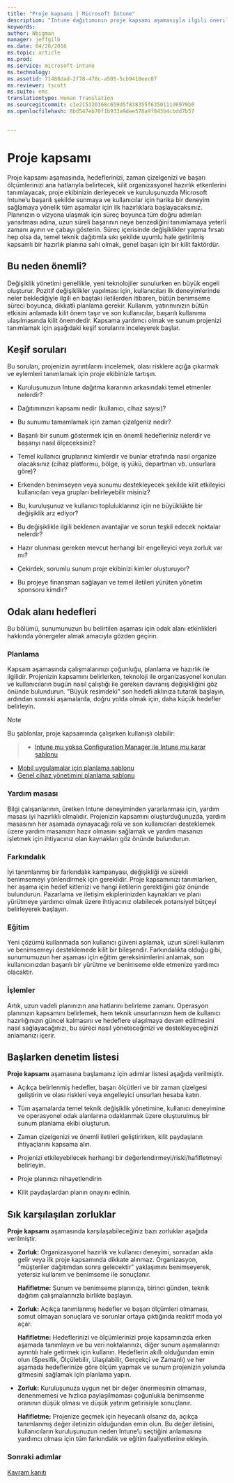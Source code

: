 ```yaml
---
title: "Proje kapsamı | Microsoft Intune"
description: "Intune dağıtımının proje kapsamı aşamasıyla ilgili öneriler."
keywords: 
author: Nbigman
manager: jeffgilb
ms.date: 04/28/2016
ms.topic: article
ms.prod: 
ms.service: microsoft-intune
ms.technology: 
ms.assetid: 71488dad-2f78-478c-a505-5cb9410eec07
ms.reviewer: tscott
ms.suite: ems
translationtype: Human Translation
ms.sourcegitcommit: c1e215320168c659d5f838355f6350111d6979b0
ms.openlocfilehash: 8bd547eb70f1b933a9dee578a9f843b4cbdd7b57


---
```


# Proje kapsamı
Proje kapsamı aşamasında, hedeflerinizi, zaman çizelgenizi ve başarı ölçümlerinizi ana hatlarıyla belirtecek, kilit organizasyonel hazırlık etkenlerini tanımlayacak, proje ekibinizin derleyecek ve kuruluşunuzda Microsoft Intune’u başarılı şekilde sunmaya ve kullanıcılar için harika bir deneyim sağlamaya yönelik tüm aşamalar için ilk hazırlıklara başlayacaksınız.
Planınızın o vizyona ulaşmak için süreç boyunca tüm doğru adımları yansıtması adına, uzun süreli başarının neye benzediğini tanımlamaya yeterli zamanı ayırın ve çabayı gösterin. Süreç içerisinde değişiklikler yapma fırsatı hep olsa da, temel teknik dağıtımla sıkı şekilde uyumlu hale getirilmiş kapsamlı bir hazırlık planına sahi olmak, genel başarı için bir kilit faktördür.

## Bu neden önemli?
Değişiklik yönetimi genellikle, yeni teknolojiler sunulurken en büyük engeli oluşturur. Pozitif değişiklikler yapılması için, kullanıcıları ilk deneyimlerinde neler beklediğiyle ilgili en baştaki iletilerden itibaren, bütün benimseme süreci boyunca, dikkatli planlama gerekir. Kullanım, yatırımınızın bütün etkisini anlamada kilit önem taşır ve son kullanıcılar, başarılı kullanıma ulaşılmasında kilit önemdedir.
Kapsama yardımcı olmak ve sunum projenizi tanımlamak için aşağıdaki keşif sorularını inceleyerek başlar.

## Keşif soruları
Bu soruları, projenizin ayrıntılarını incelemek, olası risklere açığa çıkarmak ve eylemleri tanımlamak için proje ekibinizle tartışın.

-   Kuruluşunuzun Intune dağıtma kararının arkasındaki temel etmenler nelerdir?

-   Dağıtımınızın kapsamı nedir (kullanıcı, cihaz sayısı)?
-   Bu sunumu tamamlamak için zaman çizelgeniz nedir?

-   Başarılı bir sunum göstermek için en önemli hedefleriniz nelerdir ve başarıyı nasıl ölçeceksiniz?

-   Temel kullanıcı gruplarınız kimlerdir ve bunlar etrafında nasıl organize olacaksınız (cihaz platformu, bölge, iş yükü, departman vb. unsurlara göre)?

-   Erkenden benimseyen veya sunumu destekleyecek şekilde kilit etkileyici kullanıcıları veya grupları belirleyebilir misiniz?

-   Bu, kuruluşunuz ve kullanıcı topluluklarınız için ne büyüklükte bir değişiklik arz ediyor?

-   Bu değişiklikle ilgili beklenen avantajlar ve sorun teşkil edecek noktalar nelerdir?

-   Hazır olunması gereken mevcut herhangi bir engelleyici veya zorluk var mı?

-   Çekirdek, sorumlu sunum proje ekibinizi kimler oluşturuyor?

-   Bu projeye finansman sağlayan ve temel iletileri yürüten yönetim sponsoru kimdir?

## Odak alanı hedefleri
Bu bölümü, sunumunuzun bu belirtilen aşaması için odak alanı etkinlikleri hakkında yönergeler almak amacıyla gözden geçirin.

### Planlama

Kapsam aşamasında çalışmalarınızı çoğunluğu, planlama ve hazırlık ile ilgilidir. Projenizin kapsamını belirlerken, teknoloji ile organizasyonel konuları ve kullanıcıların bugün nasıl çalıştığı ile gereken davranış değişikliğini göz önünde bulundurun. "Büyük resimdeki" son hedefi aklınıza tutarak başlayın, ardından sonraki aşamalarda, doğru yolda olmak için, daha küçük hedefler belirleyin.


 > [!NOTE]
 > 
 > Bu şablonlar, proje kapsamında çalışırken kullanışlı olabilir:
 > > - [Intune mu yoksa Configuration Manager ile Intune mu karar şablonu](https://gallery.technet.microsoft.com/Intune-or-Intune-with-900e8a78)
 > - [Mobil uygulamalar için planlama şablonu](https://gallery.technet.microsoft.com/Mobile-app-planning-18689d59)
>- [Genel cihaz yönetimini planlama şablonu](https://gallery.technet.microsoft.com/General-device-management-334c3792)

### Yardım masası
Bilgi çalışanlarının, üretken Intune deneyiminden yararlanması için, yardım masası iyi hazırlıklı olmalıdır. Projenizin kapsamını oluşturduğunuzda, yardım masasının her aşamada oynayacağı rolü ve son kullanıcıları desteklemek üzere yardım masanızın hazır olmasını sağlamak ve yardım masanızı işletmek için ihtiyacınız olan kaynakları göz önünde bulundurun.

### Farkındalık
İyi tanımlanmış bir farkındalık kampanyası, değişikliği ve sürekli benimsemeyi yönlendirmek için gereklidir. Proje kapsamınızı tanımlarken, her aşama için hedef kitlenizi ve hangi iletilerin gerektiğini göz önünde bulundurun. Pazarlama ve iletişim ekiplerinizden kaynakları ve planı yürütmeye yardımcı olmak üzere ihtiyacınız olabilecek potansiyel bütçeyi belirleyerek başlayın.

### Eğitim
Yeni çözümü kullanmada son kullanıcı güveni aşılamak, uzun süreli kullanım ve benimsemeyi desteklemede kilit bir bileşendir. Farkındalıkta olduğu gibi, sunumumuzun her aşaması için eğitim gereksinimlerini anlamak, son kullanıcınızdan başarılı bir yürütme ve benimseme elde etmenize yardımcı olacaktır.

### İşlemler
Artık, uzun vadeli planınızın ana hatlarını belirleme zamanı. Operasyon planınızın kapsamını belirlemek, hem teknik unsurlarınızın hem de kullanıcı hazırlığınızın güncel kalmasını ve hedeflere ulaşılmaya devam edilmesini nasıl sağlayacağınızı, bu süreci nasıl yöneteceğinizi ve destekleyeceğinizi anlamanızı içerir.

## Başlarken denetim listesi
**Proje kapsamı** aşamasına başlamanız için adımlar listesi aşağıda verilmiştir.

-   Açıkça belirlenmiş hedefler, başarı ölçütleri ve bir zaman çizelgesi geliştirin ve olası riskleri veya engelleyici unsurları hesaba katın.

-   Tüm aşamalarda temel teknik değişiklik yönetimine, kullanıcı deneyimine ve operasyonel odak alanlarına odaklanmak üzere oluşturulmuş bir sunum planlama ekibi oluşturun.

-   Zaman çizelgenizi ve önemli iletileri geliştirirken, kilit paydaşların ihtiyaçlarını kapsama alın.

-   Projenizi etkileyebilecek herhangi bir değerlendirmeyi/riski/hafifletmeyi belirleyin.

-   Proje planınızı nihayetlendirin

-   Kilit paydaşlardan planın onayını edinin.

## Sık karşılaşılan zorluklar
**Proje kapsamı** aşamasında karşılaşabileceğiniz bazı zorluklar aşağıda verilmiştir.

-   **Zorluk:** Organizasyonel hazırlık ve kullanıcı deneyimi, sonradan akla gelir veya ilk proje kapsamında dikkate alınmaz. Organizasyon, "müşteriler dağıtımdan sonra gelecektir" yaklaşımını benimseyerek, yetersiz kullanım ve benimseme ile sonuçlanır.

    **Hafifletme:** Sunum ve benimseme planınıza, birinci günden, teknik dağıtım çalışmalarınızla birlikte başlayın.

-   **Zorluk:** Açıkça tanımlanmış hedefler ve başarı ölçümleri olmaması, somut olmayan sonuçlara ve sorunlar ortaya çıktığında reaktif moda yol açar.

    **Hafifletme:** Hedeflerinizi ve ölçümlerinizi proje kapsamınızda erken aşamada tanımlayın ve bu veri noktalarınızı, diğer sunum aşamalarınızı ayrıntılı hale getirmek için kullanın. Hedeflerin akıllı olduğundan emin olun (Spesifik, Ölçülebilir, Ulaşılabilir, Gerçekçi ve Zamanlı) ve her aşamada hedeflerinize göre ölçüm yapmak ve sunum projenizin yolunda gitmesini sağlamak için planlama yapın.

-   **Zorluk:** Kuruluşunuza uygun net bir değer önermesinin olmaması, denenmemesi ve hızlıca paylaşılmaması çoğunlukla benimsenme oranının düşük olması ve düşük yatırım getirisiyle sonuçlanır.

    **Hafifletme:** Projenize geçmek için heyecanlı olsanız da, açıkça tanımlanmış değer iletinizin olduğundan emin olun. Bu değer iletisini, kullanıcıların kuruluşunuzun neden Intune’u seçtiğini anlamasına yardımcı olması için tüm farkındalık ve eğitim faaliyetlerine ekleyin.

### Sonraki adımlar
[Kavram kanıtı](proof-of-concept.md)



<!--HONumber=Jul16_HO3-->


